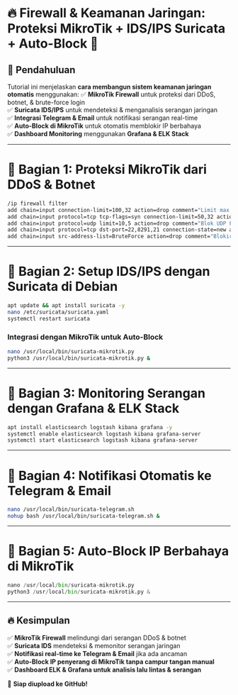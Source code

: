 # 🔥 Firewall & Keamanan Jaringan: Proteksi MikroTik + IDS/IPS Suricata + Auto-Block 🚀

## 📌 Pendahuluan
Tutorial ini menjelaskan **cara membangun sistem keamanan jaringan otomatis** menggunakan:
✅ **MikroTik Firewall** untuk proteksi dari DDoS, botnet, & brute-force login  
✅ **Suricata IDS/IPS** untuk mendeteksi & menganalisis serangan jaringan  
✅ **Integrasi Telegram & Email** untuk notifikasi serangan real-time  
✅ **Auto-Block di MikroTik** untuk otomatis memblokir IP berbahaya  
✅ **Dashboard Monitoring** menggunakan **Grafana & ELK Stack**  

---

# **📌 Bagian 1: Proteksi MikroTik dari DDoS & Botnet**
```bash
/ip firewall filter
add chain=input connection-limit=100,32 action=drop comment="Limit max 100 koneksi per IP"
add chain=input protocol=tcp tcp-flags=syn connection-limit=50,32 action=drop comment="Blok SYN Flood"
add chain=input protocol=udp limit=10,5 action=drop comment="Blok UDP Flood"
add chain=input protocol=tcp dst-port=22,8291,21 connection-state=new action=add-src-to-address-list     address-list=BruteForce address-list-timeout=1h comment="Deteksi Brute Force"
add chain=input src-address-list=BruteForce action=drop comment="Blokir IP Brute Force"
```

---

# **📌 Bagian 2: Setup IDS/IPS dengan Suricata di Debian**
```bash
apt update && apt install suricata -y
nano /etc/suricata/suricata.yaml
systemctl restart suricata
```

### **Integrasi dengan MikroTik untuk Auto-Block**
```bash
nano /usr/local/bin/suricata-mikrotik.py
python3 /usr/local/bin/suricata-mikrotik.py &
```

---

# **📌 Bagian 3: Monitoring Serangan dengan Grafana & ELK Stack**
```bash
apt install elasticsearch logstash kibana grafana -y
systemctl enable elasticsearch logstash kibana grafana-server
systemctl start elasticsearch logstash kibana grafana-server
```

---

# **📌 Bagian 4: Notifikasi Otomatis ke Telegram & Email**
```bash
nano /usr/local/bin/suricata-telegram.sh
nohup bash /usr/local/bin/suricata-telegram.sh &
```

---

# **📌 Bagian 5: Auto-Block IP Berbahaya di MikroTik**
```python
nano /usr/local/bin/suricata-mikrotik.py
python3 /usr/local/bin/suricata-mikrotik.py &
```

---

## 🔥 **Kesimpulan**
✅ **MikroTik Firewall** melindungi dari serangan DDoS & botnet  
✅ **Suricata IDS** mendeteksi & memonitor serangan jaringan  
✅ **Notifikasi real-time ke Telegram & Email** jika ada ancaman  
✅ **Auto-Block IP penyerang di MikroTik tanpa campur tangan manual**  
✅ **Dashboard ELK & Grafana untuk analisis lalu lintas & serangan**  

🚀 **Siap diupload ke GitHub!**  
